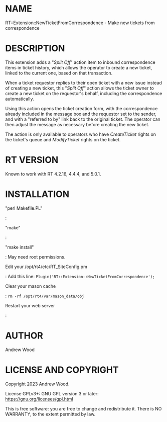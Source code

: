 # NAME

RT::Extension::NewTicketFromCorrespondence - Make new tickets from
correspondence

# DESCRIPTION

This extension adds a \"*Split Off*\" action item to inbound
correspondence items in ticket history, which allows the operator to
create a new ticket, linked to the current one, based on that
transaction.

When a ticket requestor replies to their open ticket with a new issue
instead of creating a new ticket, this \"*Split Off*\" action allows the
ticket owner to create a new ticket on the requestor\'s behalf,
including the correspondence automatically.

Using this action opens the ticket creation form, with the
correspondence already included in the message box and the requestor set
to the sender, and with a "referred to by" link back to the original
ticket. The operator can then adjust the message as necessary before
creating the new ticket.

The action is only available to operators who have *CreateTicket* rights
on the ticket\'s queue and *ModifyTicket* rights on the ticket.

# RT VERSION

Known to work with RT 4.2.16, 4.4.4, and 5.0.1.

# INSTALLATION

\"perl Makefile.PL\"

:   

\"make\"

:   

\"make install\"

:   May need root permissions.

Edit your /opt/rt4/etc/RT_SiteConfig.pm

:   Add this line: `Plugin('RT::Extension::NewTicketFromCorrespondence');`

Clear your mason cache

:   `rm -rf /opt/rt4/var/mason_data/obj`

Restart your web server

:   

# AUTHOR

Andrew Wood

# LICENSE AND COPYRIGHT

Copyright 2023 Andrew Wood.

License GPLv3+: GNU GPL version 3 or later:
https://gnu.org/licenses/gpl.html

This is free software: you are free to change and redistribute it. There
is NO WARRANTY, to the extent permitted by law.
